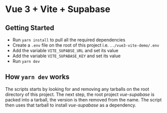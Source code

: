 # Vue 3 + Vite + Supabase

## Getting Started

- Run `yarn install` to pull all the required dependencies
- Create a `.env` file on the root of this project i.e. `../vue3-vite-demo/.env`
- Add the variable `VITE_SUPABSE_URL` and set its value
- Add the variable `VITE_SUPABASE_KEY` and set its value
- Run `yarn dev`

## How `yarn dev` works

The scripts starts by looking for and removing any tarballs on the root directory of this project. The next step, the root project _vue-supabase_ is packed into a tarball, the version is then removed from the name. The script then uses that tarball to install _vue-supabase_ as a dependency.
